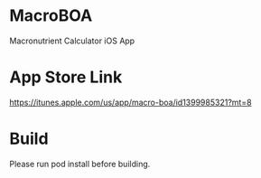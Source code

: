 # MacroBOA
Macronutrient Calculator iOS App

# App Store Link
https://itunes.apple.com/us/app/macro-boa/id1399985321?mt=8


# Build
Please run pod install before building.
